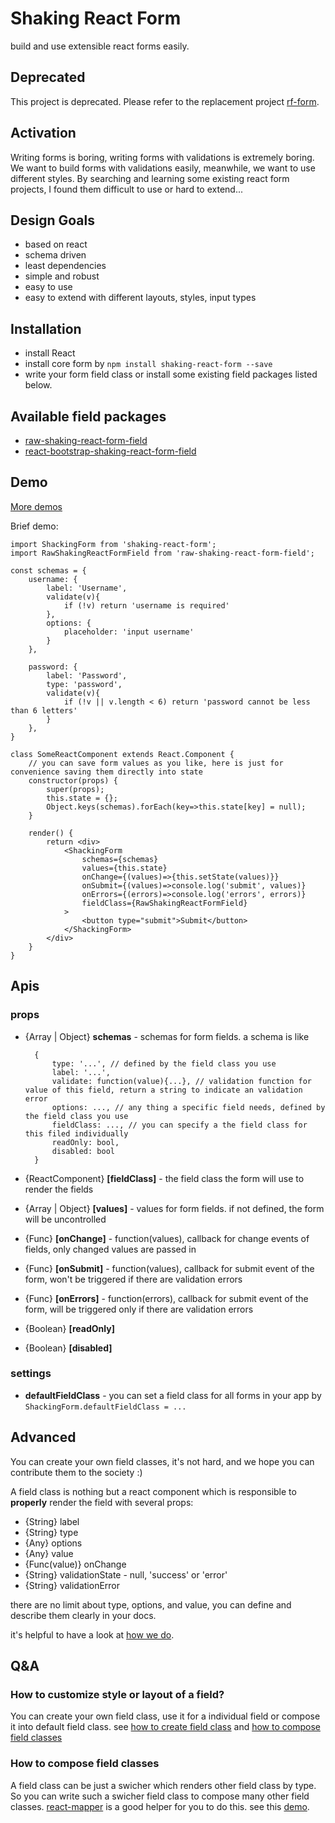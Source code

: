 # Shaking React Form
build and use extensible react forms easily.

## Deprecated
This project is deprecated. Please refer to the replacement project [rf-form](https://github.com/ShakingMap/rf-form).

## Activation
Writing forms is boring, writing forms with validations is extremely boring. We want to build forms with validations
easily, meanwhile, we want to use different styles. By searching and learning some existing react form projects, I found
them difficult to use or hard to extend...

## Design Goals
- based on react
- schema driven
- least dependencies
- simple and robust
- easy to use
- easy to extend with different layouts, styles, input types

## Installation
- install React
- install core form by `npm install shaking-react-form --save`
- write your form field class or install some existing field packages listed below.

## Available field packages
- [raw-shaking-react-form-field](https://github.com/ShakingMap/raw-shaking-react-form-field)
- [react-bootstrap-shaking-react-form-field](https://github.com/ShakingMap/react-bootstrap-shaking-react-form-field)

## Demo
[More demos](https://github.com/ShakingMap/shaking-react-form-demo)

Brief demo:

    import ShackingForm from 'shaking-react-form';
    import RawShakingReactFormField from 'raw-shaking-react-form-field';
    
    const schemas = {
        username: {
            label: 'Username',
            validate(v){
                if (!v) return 'username is required'
            },
            options: {
                placeholder: 'input username'
            }
        },
        
        password: {
            label: 'Password',
            type: 'password',
            validate(v){
                if (!v || v.length < 6) return 'password cannot be less than 6 letters'
            }
        },
    }
    
    class SomeReactComponent extends React.Component {
        // you can save form values as you like, here is just for convenience saving them directly into state
        constructor(props) {
            super(props);
            this.state = {};
            Object.keys(schemas).forEach(key=>this.state[key] = null);
        }
    
        render() {
            return <div>
                <ShackingForm
                    schemas={schemas}
                    values={this.state}
                    onChange={(values)=>{this.setState(values)}}
                    onSubmit={(values)=>console.log('submit', values)}
                    onErrors={(errors)=>console.log('errors', errors)}
                    fieldClass={RawShakingReactFormField}
                >
                    <button type="submit">Submit</button>
                </ShackingForm>
            </div>
        }
    }

## Apis
### props
- {Array | Object} **schemas** - schemas for form fields. a schema is like
    
        {
            type: '...', // defined by the field class you use
            label: '...',
            validate: function(value){...}, // validation function for value of this field, return a string to indicate an validation error
            options: ..., // any thing a specific field needs, defined by the field class you use  
            fieldClass: ..., // you can specify a the field class for this filed individually
            readOnly: bool,
            disabled: bool
        }
        
- {ReactComponent} **[fieldClass]** - the field class the form will use to render the fields
- {Array | Object} **[values]** - values for form fields. if not defined, the form will be uncontrolled
- {Func} **[onChange]** - function(values), callback for change events of fields, only changed values are passed in
- {Func} **[onSubmit]** - function(values), callback for submit event of the form, won't be triggered if there are validation errors
- {Func} **[onErrors]** - function(errors), callback for submit event of the form, will be triggered only if there are validation errors
- {Boolean} **[readOnly]**
- {Boolean} **[disabled]**

### settings
- **defaultFieldClass** - you can set a field class for all forms in your app by `ShackingForm.defaultFieldClass = ...`

## Advanced
You can create your own field classes, it's not hard, and we hope you can contribute them to the society :)

A field class is nothing but a react component which is responsible to **properly** render the field with several props:

- {String} label
- {String} type
- {Any} options
- {Any} value
- {Func(value)} onChange
- {String} validationState - null, 'success' or 'error'
- {String} validationError

there are no limit about type, options, and value, you can define and describe them clearly in your docs.

it's helpful to have a look at [how we do](https://github.com/ShakingMap/raw-shaking-react-form-field/blob/master/src/field.jsx).

## Q&A
### How to customize style or layout of a field?
You can create your own field class, use it for a individual field or compose it into default field class.
see [how to create field class](https://github.com/ShakingMap/shaking-react-form#advanced) and [how to compose field classes](https://github.com/ShakingMap/shaking-react-form#how-to-compose-field-classes)

### How to compose field classes
A field class can be just a swicher which renders other field class by type. So you can write such a swicher field class to compose many other field classes. [react-mapper](https://github.com/zhaoyao91/react-mapper) is a good helper for you to do this. see this [demo](https://github.com/ShakingMap/shaking-react-form-demo/tree/master/compose-field-class).
